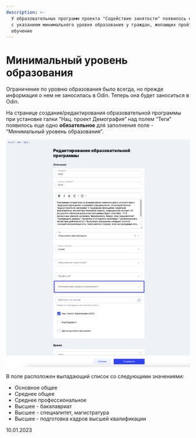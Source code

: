 ```yaml
---
description: >-
  У образовательных программ проекта "Содействие занятости" появилось новое поле
  с указанием минимального уровня образования у граждан, желающих пройти
  обучение
---
```


# Минимальный уровень образования

Ограничение по уровню образования было всегда, но прежде информация о нем не заносилась в Odin. Теперь она будет заноситься в Odin.

На странице создания/редактирования образовательной программы при установке галки “Нац. проект Демография” над полем “Теги” появилось еще одно **обязательное** для заполнения поле - “Минимальный уровень образования”.

![](<../../.gitbook/assets/image (1) (3).png>)

В поле расположен выпадающий список со следующими значениями:

* Основное общее
* Среднее общее
* Среднее профессиональное
* Высшее - бакалавриат
* Высшее - специалитет, магистратура
* Высшее - подготовка кадров высшей квалификации

10.01.2023
